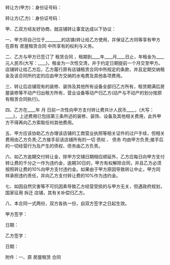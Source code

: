 
 


转让方(甲方)：身份证号码：


转让方(乙方)：身份证号码：


甲、乙双方经友好协商，就店铺转让事宜达成以下协议：


一、甲方将自己位于________的店铺(转让给乙方使用，并保证乙方同等享有甲方在原有
房屋租赁合同
中所享有的权利与义务。


二、乙方与甲方已签订了
租赁合同
，租期到____年____月____日止，年租金为____元人民币(大写：____)，租金为一次性交清，并于约定日期提前一个月交至甲方。店铺转让给乙方后，乙方履行原有店铺租赁合同中所规定的条款，并且定期交纳租金及该合同所约定的应由甲方交纳的水电费及其他各项费用。


三、转让后店铺现有的装修、装饰及其他所有设备全部归乙方所有，租赁期满后房屋装修等不动产归出租方所有，营业设备等动产归乙方(动产与不动产的划分按原有租赁合同执行)。


四、乙方在____年  月  日前一次性向甲方支付转让费共计人民币____，(大写：____)，上述费用已包括第三条所述的装修、装饰、设备及其他相关费用，此外甲方不得再向乙方索取任何其他费用。


五、甲方应该协助乙方办理该店铺的工商营业执照等相关证件的过户手续，但相关费用由乙方负责;乙方接手前该店铺所有的一切
债权
、
债务
均由甲方负责;接手后的一切经营行为及产生的债权、债务由乙方负责。


六、如乙方逾期交付转让金，除甲方交铺日期相应顺延外，乙方应每日向甲方支付转让费的千分之一作为违约金，逾期30日的，甲方有权解除合同，并且乙方必须按照转让费的10%向甲方支付违约金。如果由于甲方原因导致转让中止，甲方同样承担违约责任，并向乙方支付转让费的10%作为违约金。


七、如因自然灾害等不可抗因素导致乙方经营受损的与甲方无关，但遇政府规划，国家征用
拆迁
店铺，其有关补偿归乙方。


八、本合同一式两份，双方各执一份，自双方签字之日起生效。


甲方签字：


日期：


乙方签字：


日期：


附件：一、原
房屋租赁
合同
 


 

 
 
 
 
 
  


  
 

  


  


  
 
 
 
 

